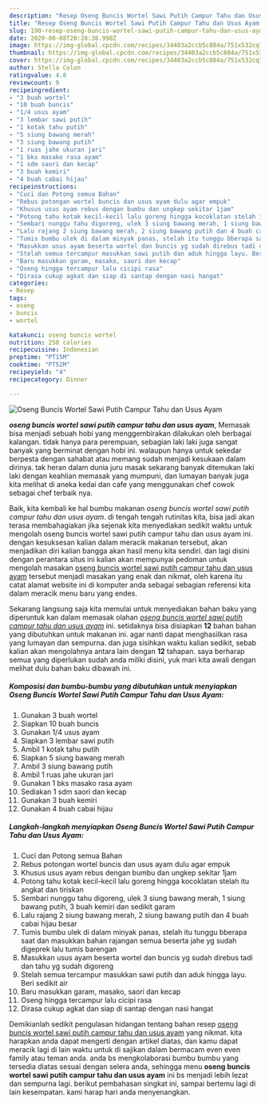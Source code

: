 ```yaml
---
description: "Resep Oseng Buncis Wortel Sawi Putih Campur Tahu dan Usus Ayam Lezat"
title: "Resep Oseng Buncis Wortel Sawi Putih Campur Tahu dan Usus Ayam Lezat"
slug: 190-resep-oseng-buncis-wortel-sawi-putih-campur-tahu-dan-usus-ayam-lezat
date: 2020-08-08T20:28:38.998Z
image: https://img-global.cpcdn.com/recipes/34403a2ccb5c884a/751x532cq70/oseng-buncis-wortel-sawi-putih-campur-tahu-dan-usus-ayam-foto-resep-utama.jpg
thumbnail: https://img-global.cpcdn.com/recipes/34403a2ccb5c884a/751x532cq70/oseng-buncis-wortel-sawi-putih-campur-tahu-dan-usus-ayam-foto-resep-utama.jpg
cover: https://img-global.cpcdn.com/recipes/34403a2ccb5c884a/751x532cq70/oseng-buncis-wortel-sawi-putih-campur-tahu-dan-usus-ayam-foto-resep-utama.jpg
author: Stella Colon
ratingvalue: 4.8
reviewcount: 9
recipeingredient:
- "3 buah wortel"
- "10 buah buncis"
- "1/4 usus ayam"
- "3 lembar sawi putih"
- "1 kotak tahu putih"
- "5 siung bawang merah"
- "3 siung bawang putih"
- "1 ruas jahe ukuran jari"
- "1 bks masako rasa ayam"
- "1 sdm saori dan kecap"
- "3 buah kemiri"
- "4 buah cabai hijau"
recipeinstructions:
- "Cuci dan Potong semua Bahan"
- "Rebus potongan wortel buncis dan usus ayam dulu agar empuk"
- "Khusus usus ayam rebus dengan bumbu dan ungkep sekitar 1jam"
- "Potong tahu kotak kecil-kecil lalu goreng hingga kocoklatan stelah itu angkat dan tiriskan"
- "Sembari nunggu tahu digoreng, ulek 3 siung bawang merah, 1 siung bawang putih, 3 buah kemiri dan sedikit garam"
- "Lalu rajang 2 siung bawang merah, 2 siung bawang putih dan 4 buah cabai hijau besar"
- "Tumis bumbu ulek di dalam minyak panas, stelah itu tunggu bberapa saat dan masukkan bahan rajangan semua beserta jahe yg sudah digeprek lalu tumis barengan"
- "Masukkan usus ayam beserta wortel dan buncis yg sudah direbus tadi dan tahu yg sudah digoreng"
- "Stelah semua tercampur masukkan sawi putih dan aduk hingga layu. Beri sedikit air"
- "Baru masukkan garam, masako, saori dan kecap"
- "Oseng hingga tercampur lalu cicipi rasa"
- "Dirasa cukup agkat dan siap di santap dengan nasi hangat"
categories:
- Resep
tags:
- oseng
- buncis
- wortel

katakunci: oseng buncis wortel 
nutrition: 258 calories
recipecuisine: Indonesian
preptime: "PT15M"
cooktime: "PT52M"
recipeyield: "4"
recipecategory: Dinner

---
```



![Oseng Buncis Wortel Sawi Putih Campur Tahu dan Usus Ayam](https://img-global.cpcdn.com/recipes/34403a2ccb5c884a/751x532cq70/oseng-buncis-wortel-sawi-putih-campur-tahu-dan-usus-ayam-foto-resep-utama.jpg)

<b><i>oseng buncis wortel sawi putih campur tahu dan usus ayam</i></b>, Memasak bisa menjadi sebuah hobi yang menggembirakan dilakukan oleh berbagai kalangan. tidak hanya para perempuan, sebagian laki laki juga sangat banyak yang berminat dengan hobi ini. walaupun hanya untuk sekedar berpesta dengan sahabat atau memang sudah menjadi kesukaan dalam dirinya. tak heran dalam dunia juru masak sekarang banyak ditemukan laki laki dengan keahlian memasak yang mumpuni, dan lumayan banyak juga kita melihat di aneka kedai dan cafe yang menggunakan chef cowok sebagai chef terbaik nya.



Baik, kita kembali ke hal bumbu makanan <i>oseng buncis wortel sawi putih campur tahu dan usus ayam</i>. di tengah tengah rutinitas kita, bisa jadi akan terasa membahagiakan jika sejenak kita menyediakan sedikit waktu untuk mengolah oseng buncis wortel sawi putih campur tahu dan usus ayam ini. dengan kesuksesan kalian dalam meracik makanan tersebut, akan menjadikan diri kalian bangga akan hasil menu kita sendiri. dan lagi disini dengan perantara situs ini kalian akan mempunyai pedoman untuk mengolah masakan <u>oseng buncis wortel sawi putih campur tahu dan usus ayam</u> tersebut menjadi masakan yang enak dan nikmat, oleh karena itu catat alamat website ini di komputer anda sebagai sebagian referensi kita dalam meracik menu baru yang endes.


Sekarang langsung saja kita memulai untuk menyediakan bahan baku yang diperuntuk kan dalam memasak olahan <u><i>oseng buncis wortel sawi putih campur tahu dan usus ayam</i></u> ini. setidaknya bisa disiapkan <b>12</b> bahan bahan yang dibutuhkan untuk makanan ini. agar nanti dapat menghasilkan rasa yang lumayan dan sempurna. dan juga sisihkan waktu kalian sedikit, sebab kalian akan mengolahnya antara lain dengan <b>12</b> tahapan. saya berharap semua yang diperlukan sudah anda miliki disini, yuk mari kita awali dengan melihat dulu bahan baku dibawah ini.

<!--inarticleads1-->

##### Komposisi dan bumbu-bumbu yang dibutuhkan untuk menyiapkan Oseng Buncis Wortel Sawi Putih Campur Tahu dan Usus Ayam:

1. Gunakan 3 buah wortel
1. Siapkan 10 buah buncis
1. Gunakan 1/4 usus ayam
1. Siapkan 3 lembar sawi putih
1. Ambil 1 kotak tahu putih
1. Siapkan 5 siung bawang merah
1. Ambil 3 siung bawang putih
1. Ambil 1 ruas jahe ukuran jari
1. Gunakan 1 bks masako rasa ayam
1. Sediakan 1 sdm saori dan kecap
1. Gunakan 3 buah kemiri
1. Gunakan 4 buah cabai hijau




<!--inarticleads2-->

##### Langkah-langkah menyiapkan Oseng Buncis Wortel Sawi Putih Campur Tahu dan Usus Ayam:

1. Cuci dan Potong semua Bahan
1. Rebus potongan wortel buncis dan usus ayam dulu agar empuk
1. Khusus usus ayam rebus dengan bumbu dan ungkep sekitar 1jam
1. Potong tahu kotak kecil-kecil lalu goreng hingga kocoklatan stelah itu angkat dan tiriskan
1. Sembari nunggu tahu digoreng, ulek 3 siung bawang merah, 1 siung bawang putih, 3 buah kemiri dan sedikit garam
1. Lalu rajang 2 siung bawang merah, 2 siung bawang putih dan 4 buah cabai hijau besar
1. Tumis bumbu ulek di dalam minyak panas, stelah itu tunggu bberapa saat dan masukkan bahan rajangan semua beserta jahe yg sudah digeprek lalu tumis barengan
1. Masukkan usus ayam beserta wortel dan buncis yg sudah direbus tadi dan tahu yg sudah digoreng
1. Stelah semua tercampur masukkan sawi putih dan aduk hingga layu. Beri sedikit air
1. Baru masukkan garam, masako, saori dan kecap
1. Oseng hingga tercampur lalu cicipi rasa
1. Dirasa cukup agkat dan siap di santap dengan nasi hangat




Demikianlah sedikit pengulasan hidangan tentang bahan resep <u>oseng buncis wortel sawi putih campur tahu dan usus ayam</u> yang nikmat. kita harapkan anda dapat mengerti dengan artikel diatas, dan kamu dapat meracik lagi di lain waktu untuk di sajikan dalam bermacam even even family atau teman anda. anda bs mengkolaborasi bumbu bumbu yang tersedia diatas sesuai dengan selera anda, sehingga menu <b>oseng buncis wortel sawi putih campur tahu dan usus ayam</b> ini bs menjadi lebih lezat dan sempurna lagi. berikut pembahasan singkat ini, sampai bertemu lagi di lain kesempatan. kami harap hari anda menyenangkan.
